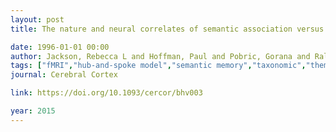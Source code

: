 ```yaml
---
layout: post
title: The nature and neural correlates of semantic association versus conceptual similarity

date: 1996-01-01 00:00
author: Jackson, Rebecca L and Hoffman, Paul and Pobric, Gorana and Ralph, Matthew ALambon
tags: ["fMRI","hub-and-spoke model","semantic memory","taxonomic","thematic"]
journal: Cerebral Cortex

link: https://doi.org/10.1093/cercor/bhv003

year: 2015
---
```



